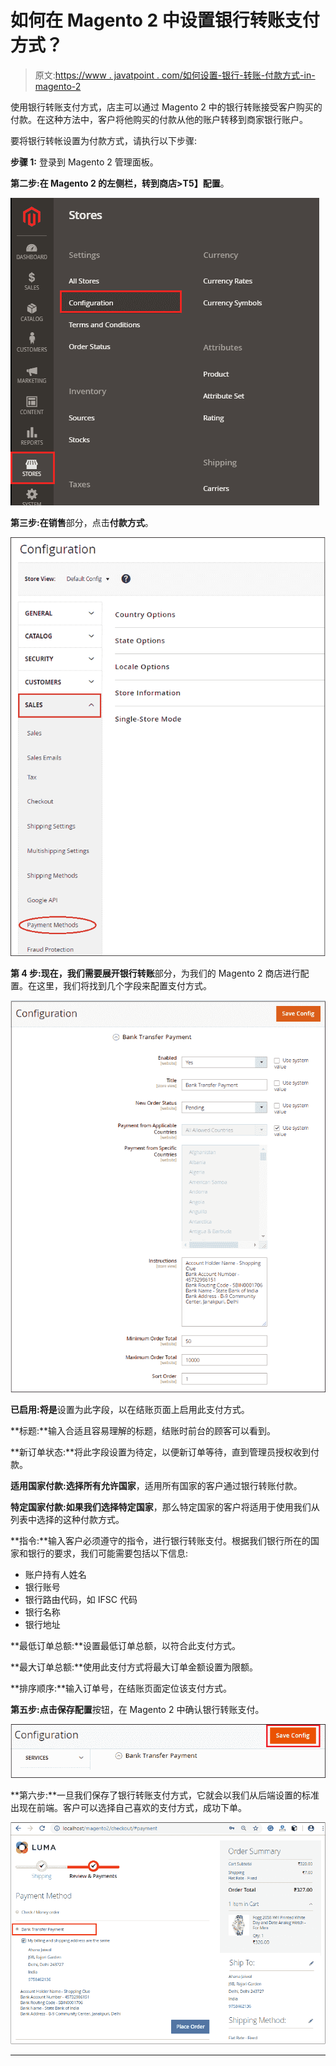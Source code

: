 # 如何在 Magento 2 中设置银行转账支付方式？

> 原文:[https://www . javatpoint . com/如何设置-银行-转账-付款方式-in-magento-2](https://www.javatpoint.com/how-to-set-up-bank-transfer-payment-method-in-magento-2)

使用银行转账支付方式，店主可以通过 Magento 2 中的银行转账接受客户购买的付款。在这种方法中，客户将他购买的付款从他的账户转移到商家银行账户。

要将银行转帐设置为付款方式，请执行以下步骤:

**步骤 1:** 登录到 Magento 2 管理面板。

**第二步:**在 Magento 2 的左侧栏，转到**商店>T5】配置**。

![How to set up Bank Transfer payment method in Magento 2](img/1619311dcd1f261ac31b0af424732678.png)

**第三步:**在**销售**部分，点击**付款方式**。

![How to set up Bank Transfer payment method in Magento 2](img/c0e6253575a4e2eeaeffbc262eb41dcd.png)

**第 4 步:**现在，我们需要展开**银行转账**部分，为我们的 Magento 2 商店进行配置。在这里，我们将找到几个字段来配置支付方式。

![How to set up Bank Transfer payment method in Magento 2](img/3adaa01ab188beac1bedb5bd3a30fb76.png)

**已启用:**将**是**设置为此字段，以在结账页面上启用此支付方式。

**标题:**输入合适且容易理解的标题，结账时前台的顾客可以看到。

**新订单状态:**将此字段设置为待定，以便新订单等待，直到管理员授权收到付款。

**适用国家付款:**选择**所有允许国家**，适用所有国家的客户通过银行转账付款。

**特定国家付款:**如果我们选择**特定国家**，那么特定国家的客户将适用于使用我们从列表中选择的这种付款方式。

**指令:**输入客户必须遵守的指令，进行银行转账支付。根据我们银行所在的国家和银行的要求，我们可能需要包括以下信息:

*   账户持有人姓名
*   银行账号
*   银行路由代码，如 IFSC 代码
*   银行名称
*   银行地址

**最低订单总额:**设置最低订单总额，以符合此支付方式。

**最大订单总额:**使用此支付方式将最大订单金额设置为限额。

**排序顺序:**输入订单号，在结账页面定位该支付方式。

**第五步:**点击**保存配置**按钮，在 Magento 2 中确认银行转账支付。

![How to set up Bank Transfer payment method in Magento 2](img/73ea6f3b6ac013f8d3117c7cdb6bf841.png)

**第六步:**一旦我们保存了银行转账支付方式，它就会以我们从后端设置的标准出现在前端。客户可以选择自己喜欢的支付方式，成功下单。

![How to set up Bank Transfer payment method in Magento 2](img/253bdcd905ba8e5e06307d4cf31ca91d.png)

* * *